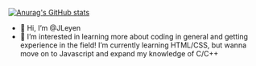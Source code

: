 [![Anurag's GitHub stats](https://github-readme-stats.vercel.app/api?username=JLeyen)](https://github.com/anuraghazra/github-readme-stats)

- 👋 Hi, I’m @JLeyen
- 👀 I’m interested in learning more about coding in general and getting experience in the field! I’m currently learning HTML/CSS, but wanna move on to Javascript and expand my knowledge of C/C++
